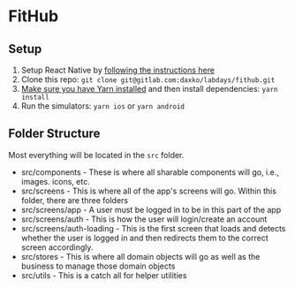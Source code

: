 # FitHub

## Setup
1. Setup React Native by [following the instructions here](https://facebook.github.io/react-native/docs/getting-started)
2. Clone this repo: `git clone git@gitlab.com:daxko/labdays/fithub.git`
3. [Make sure you have Yarn installed](https://yarnpkg.com/en/docs/install#mac-stable) and then install dependencies: `yarn install`
4. Run the simulators: `yarn ios` or `yarn android` 

## Folder Structure
Most everything will be located in the `src` folder.
- src/components - These is where all sharable components will go, i.e., images. icons, etc.
- src/screens - This is where all of the app's screens will go. Within this folder, there are three folders
- src/screens/app - A user must be logged in to be in this part of the app
- src/screens/auth - This is how the user will login/create an account
- src/screens/auth-loading - This is the first screen that loads and detects whether the user is logged in
and then redirects them to the correct screen accordingly.
- src/stores - This is where all domain objects will go as well as the business to manage those domain objects
- src/utils - This is a catch all for helper utilities
